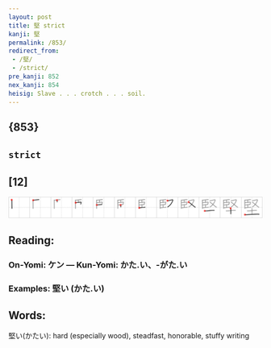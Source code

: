 ```yaml
---
layout: post
title: 堅 strict
kanji: 堅
permalink: /853/
redirect_from:
 - /堅/
 - /strict/
pre_kanji: 852
nex_kanji: 854
heisig: Slave . . . crotch . . . soil.
---
```


## {853}

## `strict`

## [12]

<div class="stroke"><img src="../images/E5A085.png" /></div>

## Reading:

### On-Yomi: ケン &mdash; Kun-Yomi: かた.い、-がた.い

### Examples: 堅い (かた.い)

## Words:

堅い(かたい): hard (especially wood), steadfast, honorable, stuffy writing
